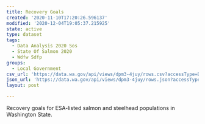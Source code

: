 ```yaml
---
title: Recovery Goals
created: '2020-11-10T17:20:26.596137'
modified: '2020-12-04T19:05:37.215925'
state: active
type: dataset
tags:
  - Data Analysis 2020 Sos
  - State Of Salmon 2020
  - Wdfw Sdfp
groups:
  - Local Government
csv_url: 'https://data.wa.gov/api/views/dpm3-4juy/rows.csv?accessType=DOWNLOAD'
json_url: 'https://data.wa.gov/api/views/dpm3-4juy/rows.json?accessType=DOWNLOAD'
layout: post

---
```

Recovery goals for ESA-listed salmon and steelhead populations in Washington State.
